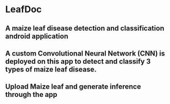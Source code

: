 # LeafDoc
## A maize leaf disease detection and classification android application
## A custom Convolutional Neural Network (CNN) is deployed on this app to detect and classify 3 types of maize leaf disease.
## Upload Maize leaf and generate inference through the app 
